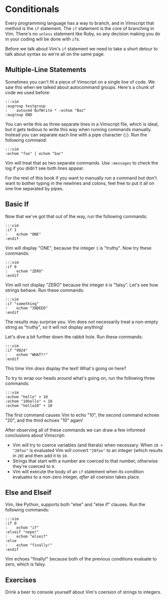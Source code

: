 Conditionals
============

Every programming language has a way to branch, and in Vimscript that method is
the `if` statement.  The `if` statement is the core of branching in Vim.
There's no `unless` statement like Ruby, so any decision making you do in your
coding will be done with `if`s.

Before we talk about Vim's `if` statement we need to take a short detour to talk
about syntax so we're all on the same page.

Multiple-Line Statements
------------------------

Sometimes you can't fit a piece of Vimscript on a single line of code.  We saw this
when we talked about autocommand groups.  Here's a chunk of code we used before:

    :::vim
    :augroup testgroup
    :    autocmd BufWrite * :echom "Baz"
    :augroup END

You can write this as three separate lines in a Vimscript file, which is ideal,
but it gets tedious to write this way when running commands manually.  Instead
you can separate each line with a pipe character (`|`).  Run the following
command:

    :::vim
    :echom "foo" | echom "bar"

Vim will treat that as two separate commands.  Use `:messages` to check the log
if you didn't see both lines appear.

For the rest of this book if you want to manually run a command but don't want
to bother typing in the newlines and colons, feel free to put it all on one line
separated by pipes.

Basic If
--------

Now that we've got that out of the way, run the following commands:

    :::vim
    :if 1
    :    echom "ONE"
    :endif

Vim will display "ONE", because the integer `1` is "truthy".  Now try these
commands:

    :::vim
    :if 0
    :    echom "ZERO"
    :endif

Vim will *not* display "ZERO" because the integer `0` is "falsy".  Let's see how
strings behave.  Run these commands:

    :::vim
    :if "something"
    :    echom "INDEED"
    :endif

The results may surprise you.  Vim does *not* necessarily treat a non-empty
string as "truthy", so it will not display anything!

Let's dive a bit further down the rabbit hole.  Run these commands:

    :::vim
    :if "9024"
    :    echom "WHAT?!"
    :endif

This time Vim *does* display the text!  What's going on here?

To try to wrap our heads around what's going on, run the following three commands:

    :::vim
    :echom "hello" + 10
    :echom "10hello" + 10
    :echom "hello10" + 10

The first command causes Vim to echo "10", the second command echoes "20", and
the third echoes "10" again!

After observing all of these commands we can draw a few informed conclusions
about Vimscript:

* Vim will try to coerce variables (and literals) when necessary.  When `10 + 
  "20foo"` is evaluated Vim will convert `"20foo"` to an integer (which
  results in `20`) and then add it to `10`.
* Strings that start with a number are coerced to that number, otherwise they're
  coerced to `0`.
* Vim will execute the body of an `if` statement when its condition evaluates to
  a non-zero integer, *after* all coersion takes place.

Else and Elseif
---------------

Vim, like Python, supports both "else" and "else if" clauses.  Run the following
commands:

    :::vim
    :if 0
    :    echom "if"
    :elseif "nope!"
    :    echom "elseif"
    :else
    :    echom "finally!"
    :endif

Vim echoes "finally!" because both of the previous conditions evaluate to zero,
which is falsy.

Exercises
---------

Drink a beer to console yourself about Vim's coersion of strings to integers.

